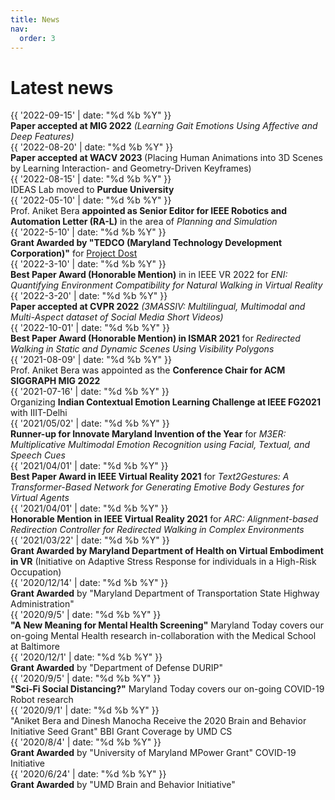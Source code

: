 ```yaml
---
title: News
nav:
  order: 3
---
```


# <i class="fas fa-bullhorn"></i>Latest news

<!-- {%  include list.html 
    component="news-item"
    show-years="false"
    data="news"
%} -->

<div class="news-item">
    <div class="date">{{ '2022-09-15' | date: "%d %b %Y" }}</div>
    <div class="content">
      <b>Paper accepted at MIG 2022</b>
       <i>(Learning Gait Emotions Using Affective and Deep Features)</i>
    </div>
</div>

<div class="news-item">
    <div class="date">{{ '2022-08-20' | date: "%d %b %Y" }}</div>
    <div class="content">
      <b>Paper accepted at WACV 2023 </b> (Placing Human Animations into 3D Scenes by Learning Interaction- and Geometry-Driven Keyframes)
    </div>
</div>

<div class="news-item">
    <div class="date">{{ '2022-08-15' | date: "%d %b %Y" }}</div>
    <div class="content">
      IDEAS Lab moved to <b>Purdue University</b>
    </div>
</div>

<div class="news-item">
    <div class="date">{{ '2022-05-10' | date: "%d %b %Y" }}</div>
    <div class="content">
      Prof. Aniket Bera <b>appointed as Senior Editor for IEEE Robotics and Automation Letter (RA-L)</b> in the area of <i>Planning and Simulation</i>
    </div>
</div>

<div class="news-item">
    <div class="date">{{ '2022-5-10' | date: "%d %b %Y" }}</div>
    <div class="content">
      <b>Grant Awarded by "TEDCO (Maryland Technology Development Corporation)"</b> for <a href="https://dost.cs.umd.edu/">Project Dost</a>
    </div>
</div>

<div class="news-item">
    <div class="date">{{ '2022-3-10' | date: "%d %b %Y" }}</div>
    <div class="content">
      <b>Best Paper Award (Honorable Mention)</b> in in IEEE VR 2022 for <i>ENI: Quantifying Environment Compatibility for Natural Walking in Virtual Reality</i>
    </div>
</div>

<div class="news-item">
    <div class="date">{{ '2022-3-20' | date: "%d %b %Y" }}</div>
    <div class="content">
      <b>Paper accepted at CVPR 2022</b> <i>(3MASSIV: Multilingual, Multimodal and Multi-Aspect dataset of Social Media Short Videos)</i>
    </div>
</div>

<div class="news-item">
    <div class="date">{{ '2022-10-01' | date: "%d %b %Y" }}</div>
    <div class="content">
      <b>Best Paper Award (Honorable Mention) in ISMAR 2021</b> for <i>Redirected Walking in Static and Dynamic Scenes Using Visibility Polygons</i>
    </div>
</div>

<div class="news-item">
    <div class="date">{{ '2021-08-09' | date: "%d %b %Y" }}</div>
    <div class="content">
      Prof. Aniket Bera was appointed as the <b>Conference Chair for ACM SIGGRAPH MIG 2022</b>
    </div>
</div>

<div class="news-item">
    <div class="date">{{ '2021-07-16' | date: "%d %b %Y" }}</div>
    <div class="content">
      Organizing <b>Indian Contextual Emotion Learning Challenge at IEEE FG2021</b> with IIIT-Delhi
    </div>
</div>

<div class="news-item">
    <div class="date">{{ '2021/05/02' | date: "%d %b %Y" }}</div>
    <div class="content">
      <b>Runner-up for Innovate Maryland Invention of the Year</b> for <i>M3ER: Multiplicative Multimodal Emotion Recognition using Facial, Textual, and Speech Cues</i>
    </div>
</div>

<div class="news-item">
    <div class="date">{{ '2021/04/01' | date: "%d %b %Y" }}</div>
    <div class="content">
      <b>Best Paper Award in IEEE Virtual Reality 2021</b> for <i>Text2Gestures: A Transformer-Based Network for Generating Emotive Body Gestures for Virtual Agents</i>
    </div>
</div>

<div class="news-item">
    <div class="date">{{ '2021/04/01' | date: "%d %b %Y" }}</div>
    <div class="content">
      <b>Honorable Mention in IEEE Virtual Reality 2021</b> for <i>ARC: Alignment-based Redirection Controller for Redirected Walking in Complex Environments</i>
    </div>
</div>

<div class="news-item">
    <div class="date">{{ '2021/03/22' | date: "%d %b %Y" }}</div>
    <div class="content">
      <b>Grant Awarded by Maryland Department of Health on Virtual Embodiment in VR</b> (Initiative on Adaptive Stress Response for individuals in a High-Risk Occupation)
    </div>
</div>

<div class="news-item">
    <div class="date">{{ '2020/12/14' | date: "%d %b %Y" }}</div>
    <div class="content">
      <b>Grant Awarded</b> by "Maryland Department of Transportation State Highway Administration"
    </div>
</div>

<div class="news-item">
    <div class="date">{{ '2020/9/5' | date: "%d %b %Y" }}</div>
    <div class="content">
      <b>"A New Meaning for Mental Health Screening"</b> Maryland Today covers our on-going Mental Health research in-collaboration with the Medical School at Baltimore
    </div>
</div>

<div class="news-item">
    <div class="date">{{ '2020/12/1' | date: "%d %b %Y" }}</div>
    <div class="content">
      <b>Grant Awarded</b> by "Department of Defense DURIP"
    </div>
</div>

<div class="news-item">
    <div class="date">{{ '2020/9/5' | date: "%d %b %Y" }}</div>
    <div class="content">
      <b>"Sci-Fi Social Distancing?"</b> Maryland Today covers our on-going COVID-19 Robot research
    </div>
</div>

<div class="news-item">
    <div class="date">{{ '2020/9/1' | date: "%d %b %Y" }}</div>
    <div class="content">
      "Aniket Bera and Dinesh Manocha Receive the 2020 Brain and Behavior Initiative Seed Grant" BBI Grant Coverage by UMD CS
    </div>
</div>

<div class="news-item">
    <div class="date">{{ '2020/8/4' | date: "%d %b %Y" }}</div>
    <div class="content">
      <b>Grant Awarded</b> by "University of Maryland MPower Grant" COVID-19 Initiative
    </div>
</div>

<div class="news-item">
    <div class="date">{{ '2020/6/24' | date: "%d %b %Y" }}</div>
    <div class="content">
      <b>Grant Awarded</b> by "UMD Brain and Behavior Initiative"
    </div>
</div>

